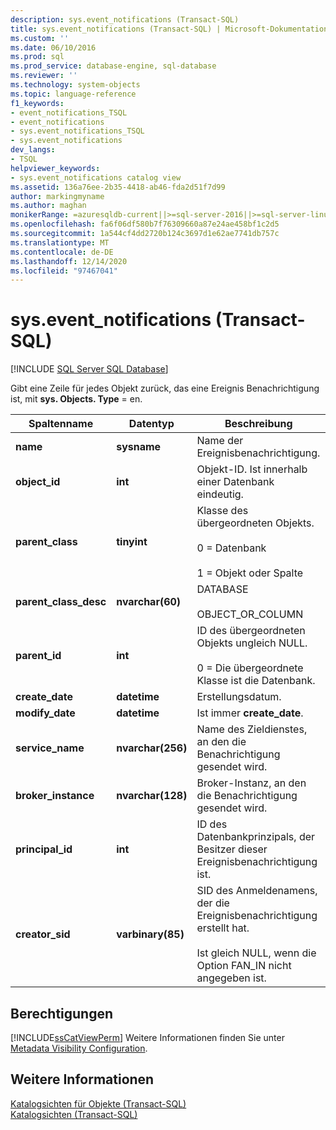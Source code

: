 ```yaml
---
description: sys.event_notifications (Transact-SQL)
title: sys.event_notifications (Transact-SQL) | Microsoft-Dokumentation
ms.custom: ''
ms.date: 06/10/2016
ms.prod: sql
ms.prod_service: database-engine, sql-database
ms.reviewer: ''
ms.technology: system-objects
ms.topic: language-reference
f1_keywords:
- event_notifications_TSQL
- event_notifications
- sys.event_notifications_TSQL
- sys.event_notifications
dev_langs:
- TSQL
helpviewer_keywords:
- sys.event_notifications catalog view
ms.assetid: 136a76ee-2b35-4418-ab46-fda2d51f7d99
author: markingmyname
ms.author: maghan
monikerRange: =azuresqldb-current||>=sql-server-2016||>=sql-server-linux-2017||=azuresqldb-mi-current
ms.openlocfilehash: fa6f06df580b7f76309660a87e24ae458bf1c2d5
ms.sourcegitcommit: 1a544cf4dd2720b124c3697d1e62ae7741db757c
ms.translationtype: MT
ms.contentlocale: de-DE
ms.lasthandoff: 12/14/2020
ms.locfileid: "97467041"
---
```

# <a name="sysevent_notifications-transact-sql"></a>sys.event_notifications (Transact-SQL)
[!INCLUDE [SQL Server SQL Database](../../includes/applies-to-version/sql-asdb.md)]

  Gibt eine Zeile für jedes Objekt zurück, das eine Ereignis Benachrichtigung ist, mit **sys. Objects. Type** = en.  
  
|Spaltenname|Datentyp|Beschreibung|  
|-----------------|---------------|-----------------|  
|**name**|**sysname**|Name der Ereignisbenachrichtigung.|  
|**object_id**|**int**|Objekt-ID. Ist innerhalb einer Datenbank eindeutig.|  
|**parent_class**|**tinyint**|Klasse des übergeordneten Objekts.<br /><br /> 0 = Datenbank<br /><br /> 1 = Objekt oder Spalte|  
|**parent_class_desc**|**nvarchar(60)**|DATABASE<br /><br /> OBJECT_OR_COLUMN|  
|**parent_id**|**int**|ID des übergeordneten Objekts ungleich NULL.<br /><br /> 0 = Die übergeordnete Klasse ist die Datenbank.|  
|**create_date**|**datetime**|Erstellungsdatum.|  
|**modify_date**|**datetime**|Ist immer **create_date**.|  
|**service_name**|**nvarchar(256)**|Name des Zieldienstes, an den die Benachrichtigung gesendet wird.|  
|**broker_instance**|**nvarchar(128)**|Broker-Instanz, an den die Benachrichtigung gesendet wird.|  
|**principal_id**|**int**|ID des Datenbankprinzipals, der Besitzer dieser Ereignisbenachrichtigung ist.|  
|**creator_sid**|**varbinary(85)**|SID des Anmeldenamens, der die Ereignisbenachrichtigung erstellt hat.<br /><br /> Ist gleich NULL, wenn die Option FAN_IN nicht angegeben ist.|  
  
## <a name="permissions"></a>Berechtigungen  
 [!INCLUDE[ssCatViewPerm](../../includes/sscatviewperm-md.md)] Weitere Informationen finden Sie unter [Metadata Visibility Configuration](../../relational-databases/security/metadata-visibility-configuration.md).  
  
## <a name="see-also"></a>Weitere Informationen  
 [Katalogsichten für Objekte &#40;Transact-SQL&#41;](../../relational-databases/system-catalog-views/object-catalog-views-transact-sql.md)   
 [Katalogsichten &#40;Transact-SQL&#41;](../../relational-databases/system-catalog-views/catalog-views-transact-sql.md)  
  
  
